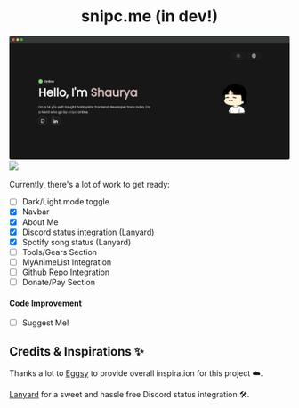 <h1 align='center'>snipc.me (in dev!)</h1>

![ss](src/assets/ss.png)
![](https://img.shields.io/badge/Render-46E3B7?style=for-the-badge&logo=render&logoColor=white)

Currently, there's a lot of work to get ready:

- [ ] Dark/Light mode toggle
- [x] Navbar
- [x] About Me
- [x] Discord status integration (Lanyard)
- [x] Spotify song status (Lanyard)
- [ ] Tools/Gears Section
- [ ] MyAnimeList Integration
- [ ] Github Repo Integration
- [ ] Donate/Pay Section

#### Code Improvement
- [ ] Suggest Me!


## Credits & Inspirations ✨

Thanks a lot to [Eggsy](https://eggsy.xyz) to provide overall inspiration for this project ☁️.

[Lanyard](https://github.com/Phineas/Lanyard) for a sweet and hassle free Discord status integration 🛠️.

